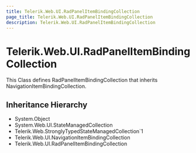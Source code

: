 ```yaml
---
title: Telerik.Web.UI.RadPanelItemBindingCollection
page_title: Telerik.Web.UI.RadPanelItemBindingCollection
description: Telerik.Web.UI.RadPanelItemBindingCollection
---
```


# Telerik.Web.UI.RadPanelItemBindingCollection

This Class defines RadPanelItemBindingCollection that inherits NavigationItemBindingCollection.

## Inheritance Hierarchy

* System.Object
* System.Web.UI.StateManagedCollection
* Telerik.Web.StronglyTypedStateManagedCollection`1
* Telerik.Web.UI.NavigationItemBindingCollection
* Telerik.Web.UI.RadPanelItemBindingCollection

